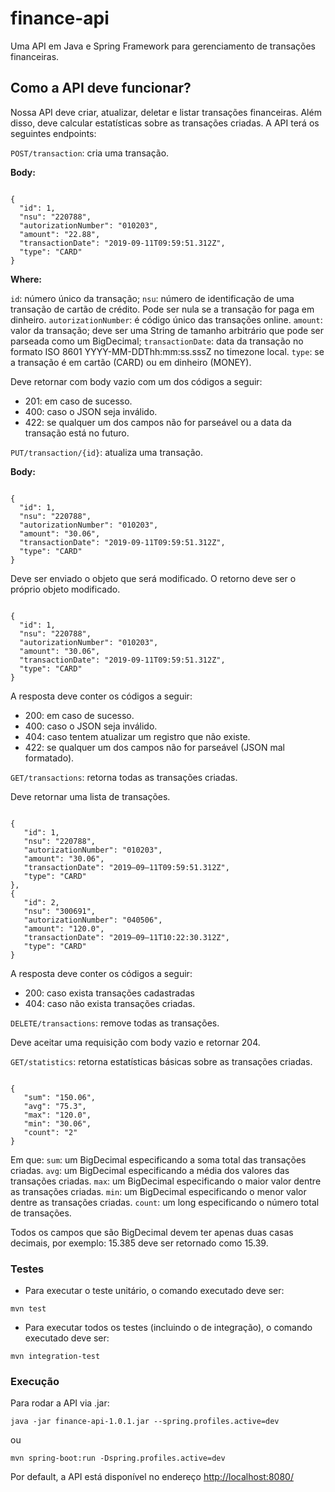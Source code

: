 # finance-api

Uma API em Java e Spring Framework para gerenciamento de transações financeiras.

## Como a API deve funcionar?

Nossa API deve criar, atualizar, deletar e listar transações financeiras. Além disso, deve calcular estatísticas sobre as transações criadas. A API terá os seguintes endpoints:

`POST/transaction`: cria uma transação. 

**Body:**

<code>
{
  "id": 1,
  "nsu": "220788",
  "autorizationNumber": "010203",
  "amount": "22.88",
  "transactionDate": "2019-09-11T09:59:51.312Z",
  "type": "CARD"
}
</code>

**Where:**

`id`: número único da transação;
`nsu`: número de identificação de uma transação de cartão de crédito. Pode ser nula se a transação for paga em dinheiro.
`autorizationNumber`: é código único das transações online.
`amount`: valor da transação; deve ser uma String de tamanho arbitrário que pode ser parseada como um BigDecimal;
`transactionDate`: data da transação no formato ISO 8601 YYYY-MM-DDThh:mm:ss.sssZ no timezone local.
`type`: se a transação é em cartão (CARD) ou em dinheiro (MONEY).

Deve retornar com body vazio com um dos códigos a seguir:

* 201: em caso de sucesso.
* 400: caso o JSON seja inválido.
* 422: se qualquer um dos campos não for parseável ou a data da transação está no futuro.

`PUT/transaction/{id}`: atualiza uma transação.

**Body:**

<code>
{
  "id": 1,
  "nsu": "220788",
  "autorizationNumber": "010203",
  "amount": "30.06",
  "transactionDate": "2019-09-11T09:59:51.312Z",
  "type": "CARD"
}
</code>

Deve ser enviado o objeto que será modificado. O retorno deve ser o próprio objeto modificado.

<code>
{
  "id": 1,
  "nsu": "220788",
  "autorizationNumber": "010203",
  "amount": "30.06",
  "transactionDate": "2019-09-11T09:59:51.312Z",
  "type": "CARD"
}
</code>

A resposta deve conter os códigos a seguir:

* 200: em caso de sucesso.
* 400: caso o JSON seja inválido.
* 404: caso tentem atualizar um registro que não existe.
* 422: se qualquer um dos campos não for parseável (JSON mal formatado).

`GET/transactions`: retorna todas as transações criadas.

Deve retornar uma lista de transações.

<code>
{   
   "id": 1,
   "nsu": "220788",
   "autorizationNumber": "010203",
   "amount": "30.06",
   "transactionDate": "2019–09–11T09:59:51.312Z",
   "type": "CARD"
},
{   
   "id": 2,
   "nsu": "300691",
   "autorizationNumber": "040506",
   "amount": "120.0",
   "transactionDate": "2019–09–11T10:22:30.312Z",
   "type": "CARD"
}
</code>

A resposta deve conter os códigos a seguir:

* 200: caso exista transações cadastradas
* 404: caso não exista transações criadas.

`DELETE/transactions`: remove todas as transações.

Deve aceitar uma requisição com body vazio e retornar 204.

`GET/statistics`: retorna estatísticas básicas sobre as transações criadas.

<code>
{   
   "sum": "150.06",
   "avg": "75.3",
   "max": "120.0",
   "min": "30.06",
   "count": "2"
}
</code>

Em que:
`sum`: um BigDecimal especificando a soma total das transações criadas.
`avg`: um BigDecimal especificando a média dos valores das transações criadas.
`max`: um BigDecimal especificando o maior valor dentre as transações criadas.
`min`: um BigDecimal especificando o menor valor dentre as transações criadas.
`count`: um long especificando o número total de transações.

Todos os campos que são BigDecimal devem ter apenas duas casas decimais, por exemplo: 15.385 deve ser retornado como 15.39. 

### Testes

* Para executar o teste unitário, o comando executado deve ser:

```
mvn test
```

* Para executar todos os testes (incluindo o de integração), o comando executado deve ser:

```
mvn integration-test
```

### Execução

Para rodar a API via .jar:

```
java -jar finance-api-1.0.1.jar --spring.profiles.active=dev
```
    
ou

```
mvn spring-boot:run -Dspring.profiles.active=dev
```

Por default, a API está disponível no endereço [http://localhost:8080/](http://localhost:8080/)
